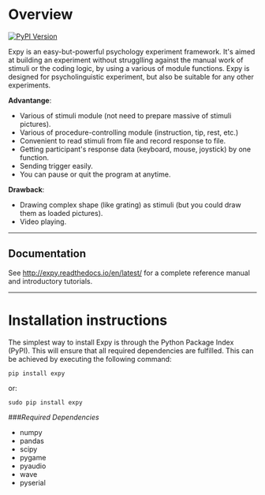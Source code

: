 # Overview

[![PyPI Version][pypi-v-image]][pypi-v-link]

[pypi-v-image]: https://img.shields.io/pypi/v/expy.png
[pypi-v-link]: https://pypi.python.org/pypi/expy

Expy is an easy-but-powerful psychology experiment framework. It's aimed at building an experiment without strugglling against the manual work of stimuli or the coding logic, by using a various of module functions.
Expy is designed for psycholinguistic experiment, but also be suitable for any other experiments.

**Advantange**:

- Various of stimuli module (not need to prepare massive of stimuli pictures).
- Various of procedure-controlling module (instruction, tip, rest, etc.)
- Convenient to read stimuli from file and record response to file.
- Getting participant's response data (keyboard, mouse, joystick) by one function.
- Sending trigger easily.
- You can pause or quit the program at anytime.

**Drawback**:

- Drawing complex shape (like grating) as stimuli (but you could draw them as loaded pictures).
- Video playing.

---
## Documentation
See http://expy.readthedocs.io/en/latest/ for a complete reference manual and introductory tutorials.

---
# Installation instructions

The simplest way to install Expy is through the Python Package Index (PyPI). This will ensure that all required dependencies are fulfilled. This can be achieved by executing the following command:

```
pip install expy
```
or:
```
sudo pip install expy
```

###*Required Dependencies*

- numpy
- pandas
- scipy
- pygame
- pyaudio
- wave
- pyserial